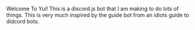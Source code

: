 Welcome To Yui!
This is a discord.js bot that I am making to do lots of things. This is very much inspired by the guide bot from an idiots guide to didcord bots.